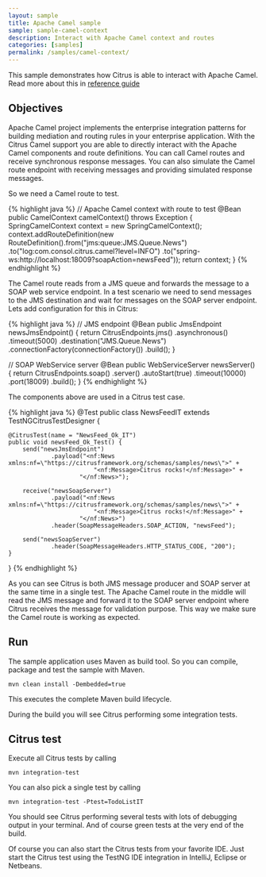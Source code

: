 ```yaml
---
layout: sample
title: Apache Camel sample
sample: sample-camel-context
description: Interact with Apache Camel context and routes
categories: [samples]
permalink: /samples/camel-context/
---
```


This sample demonstrates how Citrus is able to interact with Apache Camel. Read more about this in [reference guide](http://www.citrusframework.org/reference/html/#camel)

Objectives
---------

Apache Camel project implements the enterprise integration patterns for building mediation and routing rules in your enterprise application. With the Citrus 
Camel support you are able to directly interact with the Apache Camel components and route definitions. You can call Camel routes and receive synchronous response messages. 
You can also simulate the Camel route endpoint with receiving messages and providing simulated response messages.

So we need a Camel route to test.

{% highlight java %}
// Apache Camel context with route to test
@Bean
public CamelContext camelContext() throws Exception {
    SpringCamelContext context = new SpringCamelContext();
    context.addRouteDefinition(new RouteDefinition().from("jms:queue:JMS.Queue.News")
                                                .to("log:com.consol.citrus.camel?level=INFO")
                                                .to("spring-ws:http://localhost:18009?soapAction=newsFeed"));
    return context;
}
{% endhighlight %}

The Camel route reads from a JMS queue and forwards the message to a SOAP web service endpoint. In a test scenario we need to send messages to the JMS destination and wait for messages on
the SOAP server endpoint. Lets add configuration for this in Citrus:

{% highlight java %}
// JMS endpoint
@Bean
public JmsEndpoint newsJmsEndpoint() {
    return CitrusEndpoints.jms()
            .asynchronous()
            .timeout(5000)
            .destination("JMS.Queue.News")
            .connectionFactory(connectionFactory())
            .build();
}

// SOAP WebService server
@Bean
public WebServiceServer newsServer() {
    return CitrusEndpoints.soap()
            .server()
            .autoStart(true)
            .timeout(10000)
            .port(18009)
            .build();
}
{% endhighlight %}
       
The components above are used in a Citrus test case.
       
{% highlight java %}
@Test
public class NewsFeedIT extends TestNGCitrusTestDesigner {

    @CitrusTest(name = "NewsFeed_Ok_IT")
    public void newsFeed_Ok_Test() {
        send("newsJmsEndpoint")
                .payload("<nf:News xmlns:nf=\"https://citrusframework.org/schemas/samples/news\">" +
                            "<nf:Message>Citrus rocks!</nf:Message>" +
                        "</nf:News>");

        receive("newsSoapServer")
                .payload("<nf:News xmlns:nf=\"https://citrusframework.org/schemas/samples/news\">" +
                            "<nf:Message>Citrus rocks!</nf:Message>" +
                        "</nf:News>")
                .header(SoapMessageHeaders.SOAP_ACTION, "newsFeed");

        send("newsSoapServer")
                .header(SoapMessageHeaders.HTTP_STATUS_CODE, "200");
    }
}
{% endhighlight %}
       
As you can see Citrus is both JMS message producer and SOAP server at the same time in a single test. The Apache Camel route in the middle will read the JMS message and forward it to the SOAP
server endpoint where Citrus receives the message for validation purpose. This way we make sure the Camel route is working as expected.    
                
Run
---------

The sample application uses Maven as build tool. So you can compile, package and test the
sample with Maven.
 
    mvn clean install -Dembedded=true
    
This executes the complete Maven build lifecycle.

During the build you will see Citrus performing some integration tests.

Citrus test
---------

Execute all Citrus tests by calling

    mvn integration-test

You can also pick a single test by calling

    mvn integration-test -Ptest=TodoListIT

You should see Citrus performing several tests with lots of debugging output in your terminal. 
And of course green tests at the very end of the build.

Of course you can also start the Citrus tests from your favorite IDE.
Just start the Citrus test using the TestNG IDE integration in IntelliJ, Eclipse or Netbeans.